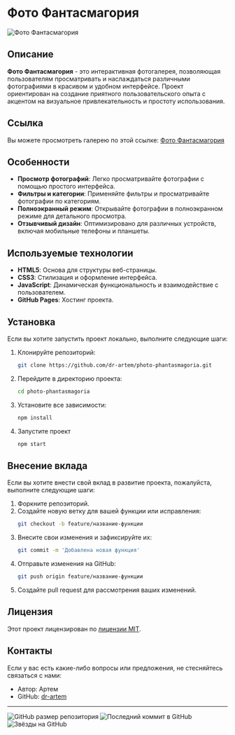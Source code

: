 # Фото Фантасмагория

![Фото Фантасмагория](https://dr-artem.github.io/photo-phantasmagoria/favicon-32x32.png)

## Описание

**Фото Фантасмагория** - это интерактивная фотогалерея, позволяющая
пользователям просматривать и наслаждаться различными фотографиями в красивом и
удобном интерфейсе. Проект ориентирован на создание приятного пользовательского
опыта с акцентом на визуальное привлекательность и простоту использования.

## Ссылка

Вы можете просмотреть галерею по этой ссылке:
[Фото Фантасмагория](https://dr-artem.github.io/photo-phantasmagoria/)

## Особенности

-   **Просмотр фотографий**: Легко просматривайте фотографии с помощью простого
    интерфейса.
-   **Фильтры и категории**: Применяйте фильтры и просматривайте фотографии по
    категориям.
-   **Полноэкранный режим**: Открывайте фотографии в полноэкранном режиме для
    детального просмотра.
-   **Отзывчивый дизайн**: Оптимизировано для различных устройств, включая
    мобильные телефоны и планшеты.

## Используемые технологии

-   **HTML5**: Основа для структуры веб-страницы.
-   **CSS3**: Стилизация и оформление интерфейса.
-   **JavaScript**: Динамическая функциональность и взаимодействие с
    пользователем.
-   **GitHub Pages**: Хостинг проекта.

## Установка

Если вы хотите запустить проект локально, выполните следующие шаги:

1. Клонируйте репозиторий:
    ```bash
    git clone https://github.com/dr-artem/photo-phantasmagoria.git
    ```
2. Перейдите в директорию проекта:
    ```bash
    cd photo-phantasmagoria
    ```
3. Установите все зависимости:
    ```bash
    npm install
    ```
4. Запустите проект
    ```bash
    npm start
    ```

## Внесение вклада

Если вы хотите внести свой вклад в развитие проекта, пожалуйста, выполните
следующие шаги:

1. Форкните репозиторий.
2. Создайте новую ветку для вашей функции или исправления:
    ```bash
    git checkout -b feature/название-функции
    ```
3. Внесите свои изменения и зафиксируйте их:
    ```bash
    git commit -m 'Добавлена новая функция'
    ```
4. Отправьте изменения на GitHub:
    ```bash
    git push origin feature/название-функции
    ```
5. Создайте pull request для рассмотрения ваших изменений.

## Лицензия

Этот проект лицензирован по [лицензии MIT](LICENSE).

## Контакты

Если у вас есть какие-либо вопросы или предложения, не стесняйтесь связаться с
нами:

-   Автор: Артем
-   GitHub: [dr-artem](https://github.com/dr-artem)

---

![GitHub размер репозитория](https://img.shields.io/github/repo-size/dr-artem/photo-phantasmagoria)
![Последний коммит в GitHub](https://img.shields.io/github/last-commit/dr-artem/photo-phantasmagoria)
![Звёзды на GitHub](https://img.shields.io/github/stars/dr-artem/photo-phantasmagoria?style=social)
